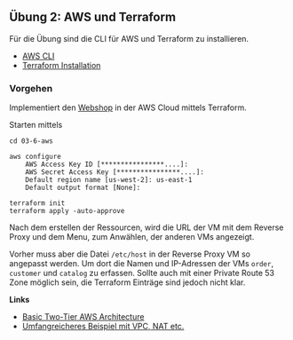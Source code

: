 ## Übung 2: AWS und Terraform

Für die Übung sind die CLI für AWS und Terraform zu installieren.

* [AWS CLI](https://aws.amazon.com/de/cli/)
* [Terraform Installation](https://learn.hashicorp.com/tutorials/terraform/install-cli?in=terraform/aws-get-started)

### Vorgehen

Implementiert den [Webshop](../03-2-azure/) in der AWS Cloud mittels Terraform.

Starten mittels

    cd 03-6-aws

    aws configure
        AWS Access Key ID [****************....]:
        AWS Secret Access Key [****************....]:
        Default region name [us-west-2]: us-east-1
        Default output format [None]:  

    terraform init
    terraform apply -auto-approve

Nach dem erstellen der Ressourcen, wird die URL der VM mit dem Reverse Proxy und dem Menu, zum Anwählen, der anderen VMs angezeigt.

Vorher muss aber die Datei `/etc/host` in der Reverse Proxy VM so angepasst werden. Um dort die Namen und IP-Adressen der VMs `order`, `customer` und `catalog` zu erfassen.
Sollte auch mit einer Private Route 53 Zone möglich sein, die Terraform Einträge sind jedoch nicht klar.

**Links**

* [Basic Two-Tier AWS Architecture](https://github.com/hashicorp/terraform-provider-aws/tree/main/examples/two-tier)
* [Umfangreicheres Beispiel mit VPC, NAT etc.](https://github.com/hashicorp/learn-terraform-modules-create)